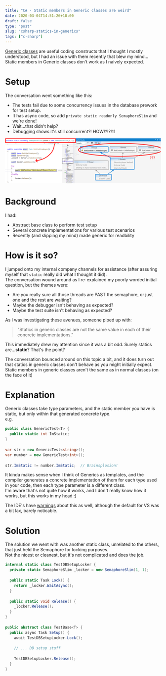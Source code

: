 ```yaml
---
title: "C# - Static members in Generic classes are weird"
date: 2020-03-04T14:51:26+10:00
draft: false
type: "post"
slug: "csharp-statics-in-generics"
tags: ["c-sharp"]
---
```


[Generic classes](https://docs.microsoft.com/en-us/dotnet/csharp/programming-guide/generics/) are useful coding constructs that I thought I mostly understood, but I had an issue with them recently that blew my mind... Static members in Generic classes don't work as I naively expected.   

<!--more-->  

# Setup
The conversation went something like this:  

- The tests fail due to some concurrency issues in the database prework for test setup.   
- It has async code, so add `private static readonly SemaphoreSlim` and we're done!   
- Wait...that didn't help?   
- Debugging shows it's still concurrent?! HOW!?!?!11  

![Parallel stacks indicating the bypassing of the semaphore](img/Statics-Generics.png)  

# Background  
I had: 

- Abstract base class to perform test setup  
- Several concrete implementations for various test scenarios  
- Recently (and slipping my mind) made generic for readbility

# How is it so?
I jumped onto my internal company channels for assistance (after assuring myself that `static` really did what I thought it did).  
The conversation wound around as I re-explained my poorly worded initial question, but the themes were:  

- Are you really sure all those threads are PAST the semaphore, or just one and the rest are waiting?  
- Maybe the debugger isn't behaving as expected?   
- Maybe the test suite isn't behaving as expected?   

As I was investigating these avenues, someone piped up with: 

> "Statics in generic classes are not the same value in each of their concrete implementations."  

This immediately drew my attention since it was a bit odd. Surely statics are...**static**? That's the point?  

The conversation bounced around on this topic a bit, and it does turn out that statics in generic classes don't behave as you might initially expect.  
Static members in generic classes aren't the same as in normal classes (on the face of it)  

# Explanation  
Generic classes take type parameters, and the static member you have is static, but only within that generated concrete type.  
e.g.  
``` cs
public class GenericTest<T> {
  public static int ImStatic;
}

var str = new GenericTest<string>();
var number = new GenericTest<int>();

str.ImStatic != number.ImStatic;  // Brainsplosion!
```  
  
It kinda makes sense when I think of Generics as templates, and the compiler generates a concrete implementation of them for each type used in your code, then each type parameter is a different class.  
I'm aware that's not quite how it works, and I don't really know how it works, but this works in my head :)  

The IDE's have [warnings](https://docs.microsoft.com/en-us/visualstudio/code-quality/ca1000?view=vs-2019) about this as well, although the default for VS was a bit lax, barely noticable.  

# Solution  
The solution we went with was another static class, unrelated to the others, that just held the Semaphore for locking purposes.  
Not the nicest or cleanest, but it's not complicated and does the job.  

``` cs
internal static class TestDBSetupLocker {
  private static SemaphoreSlim _locker = new SemaphoreSlim(1, 1);

  public static Task Lock() {
    return _locker.WaitAsync();
  }

  public static void Release() {
    _locker.Release();
  }
}

public abstract class TestBase<T> {
  public async Task Setup() {
    await TestDBSetupLocker.Lock();

    // ... DB setup stuff

    TestDBSetupLocker.Release();
  }
}
```